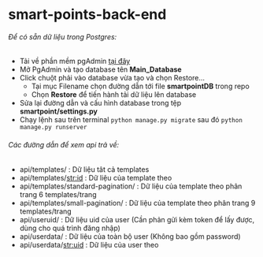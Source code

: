 # smart-points-back-end

###### Để có sẵn dữ liệu trong Postgres:
  - Tải về phần mềm pgAdmin [tại đây](https://www.pgadmin.org/download/)
  - Mở PgAdmin và tạo database tên **Main_Database**
  - Click chuột phải vào database vừa tạo và chọn Restore...
    + Tại mục Filename chọn đường dẫn tới file **smartpointDB** trong repo
    + Chọn **Restore** để tiến hành tải dữ liệu lên database
  - Sửa lại đường dẫn và cấu hình database trong tệp **smartpoint/settings.py**
  - Chạy lệnh sau trên terminal ```python manage.py migrate``` sau đó ```python manage.py runserver```  
  
###### Các đường dẫn để xem api trả về:
  -  api/templates/ : Dữ liệu tât cả templates
  -  api/templates/<str:id> : Dữ liệu của template theo <id>
  -  api/templates/standard-pagination/ : Dữ liệu của template theo phân trang 6 templates/trang
  -  api/templates/small-pagination/ : Dữ liệu của template theo phân trang 9 templates/trang
  -  api/useruid/ : Dữ liệu uid của user (Cần phản gửi kèm token để lấy được, dùng cho quá trình đăng nhập)
  -  api/userdata/ : Dữ liệu của toàn bộ user (Không bao gồm password)
  -  api/userdata/<str:uid> : Dữ liệu của user theo <uid>
